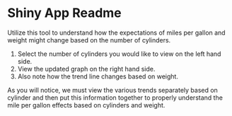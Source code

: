 Shiny App Readme
========================================================

Utilize this tool to understand how the expectations of miles per gallon and weight might change based on the number of cylinders. 

1. Select the number of cylinders you would like to view on the left hand side. 
2. View the updated graph on the right hand side. 
3. Also note how the trend line changes based on weight. 

As you will notice, we must view the various trends separately based on cylinder and then put this information together to properly understand the mile per gallon effects based on cylinders and weight. 
